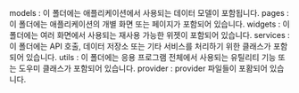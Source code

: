 models : 이 폴더에는 애플리케이션에서 사용되는 데이터 모델이 포함됩니다.
pages : 이 폴더에는 애플리케이션의 개별 화면 또는 페이지가 포함되어 있습니다.
widgets : 이 폴더에는 여러 화면에서 사용되는 재사용 가능한 위젯이 포함되어 있습니다.
services : 이 폴더에는 API 호출, 데이터 저장소 또는 기타 서비스를 처리하기 위한 클래스가 포함되어 있습니다.
utils : 이 폴더에는 응용 프로그램 전체에서 사용되는 유틸리티 기능 또는 도우미 클래스가 포함되어 있습니다.
provider : provider 파일들이 포홤되어 있습니다.